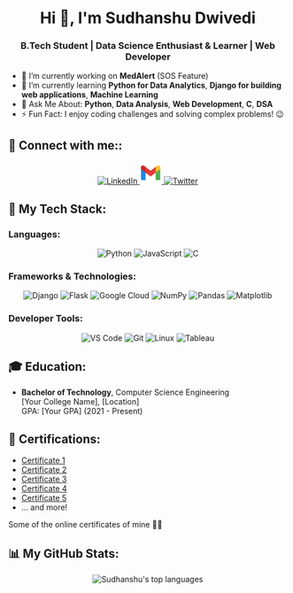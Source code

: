 <h1 align="center">Hi 👋, I'm Sudhanshu Dwivedi</h1>
<h3 align="center">B.Tech Student | Data Science Enthusiast & Learner | Web Developer</h3>

- 🔭 I’m currently working on **MedAlert** (SOS Feature)
- 🌱 I’m currently learning **Python for Data Analytics**, **Django for building web applications**, **Machine Learning**
- 💬 Ask Me About: **Python**, **Data Analysis**, **Web Development**, **C**, **DSA**
- ⚡ Fun Fact: I enjoy coding challenges and solving complex problems! 😉

## 📧 Connect with me::
<p align="center">
  <a href="https://linkedin.com/in/sudhanshu-dwivedi-98a5672b5" target="blank">
    <img src="https://raw.githubusercontent.com/rahuldkjain/github-profile-readme-generator/master/src/images/icons/Social/linked-in-alt.svg" alt="LinkedIn" width="40" height="40" />
  </a>
  <a href="mailto:your-email@example.com" target="blank">
    <img src="https://raw.githubusercontent.com/rahuldkjain/github-profile-readme-generator/master/src/images/icons/Social/gmail.svg" alt="Gmail" width="40" height="40" />
  </a>
  <a href="https://twitter.com/yourhandle" target="blank">
    <img src="https://raw.githubusercontent.com/rahuldkjain/github-profile-readme-generator/master/src/images/icons/Social/twitter.svg" alt="Twitter" width="40" height="40" />
  </a>
</p>

## 🚀 My Tech Stack:

### Languages:
<p align="center">
  <img src="https://raw.githubusercontent.com/rahuldkjain/github-profile-readme-generator/master/src/images/icons/Tech/python.svg" alt="Python" width="40" height="40" />
  <img src="https://raw.githubusercontent.com/rahuldkjain/github-profile-readme-generator/master/src/images/icons/Tech/javascript.svg" alt="JavaScript" width="40" height="40" />
  <img src="https://raw.githubusercontent.com/rahuldkjain/github-profile-readme-generator/master/src/images/icons/Tech/c.svg" alt="C" width="40" height="40" />
</p>

### Frameworks & Technologies:
<p align="center">
  <img src="https://raw.githubusercontent.com/rahuldkjain/github-profile-readme-generator/master/src/images/icons/Tech/django.svg" alt="Django" width="40" height="40" />
  <img src="https://raw.githubusercontent.com/rahuldkjain/github-profile-readme-generator/master/src/images/icons/Tech/flask.svg" alt="Flask" width="40" height="40" />
  <img src="https://raw.githubusercontent.com/rahuldkjain/github-profile-readme-generator/master/src/images/icons/Tech/google-cloud.svg" alt="Google Cloud" width="40" height="40" />
  <img src="https://raw.githubusercontent.com/rahuldkjain/github-profile-readme-generator/master/src/images/icons/Tech/numpy.svg" alt="NumPy" width="40" height="40" />
  <img src="https://raw.githubusercontent.com/rahuldkjain/github-profile-readme-generator/master/src/images/icons/Tech/pandas.svg" alt="Pandas" width="40" height="40" />
  <img src="https://raw.githubusercontent.com/rahuldkjain/github-profile-readme-generator/master/src/images/icons/Tech/matplotlib.svg" alt="Matplotlib" width="40" height="40" />
</p>

### Developer Tools:
<p align="center">
  <img src="https://raw.githubusercontent.com/rahuldkjain/github-profile-readme-generator/master/src/images/icons/Tech/vscode.svg" alt="VS Code" width="40" height="40" />
  <img src="https://raw.githubusercontent.com/rahuldkjain/github-profile-readme-generator/master/src/images/icons/Tech/git.svg" alt="Git" width="40" height="40" />
  <img src="https://raw.githubusercontent.com/rahuldkjain/github-profile-readme-generator/master/src/images/icons/Tech/linux.svg" alt="Linux" width="40" height="40" />
  <img src="https://raw.githubusercontent.com/rahuldkjain/github-profile-readme-generator/master/src/images/icons/Tech/tableau.svg" alt="Tableau" width="40" height="40" />
</p>

## 🎓 Education:
- **Bachelor of Technology**, Computer Science Engineering  
  [Your College Name], [Location]  
  GPA: [Your GPA] (2021 - Present)

## 🏅 Certifications:
- [Certificate 1](link-to-certificate)  
- [Certificate 2](link-to-certificate)  
- [Certificate 3](link-to-certificate)  
- [Certificate 4](link-to-certificate)  
- [Certificate 5](link-to-certificate)  
- ... and more!

Some of the online certificates of mine 😮‍💨

## 📊 My GitHub Stats:
<p align="center">
  <img src="https://github-readme-stats.vercel.app/api/top-langs?username=sudh182004&show_icons=true&locale=en&layout=compact" alt="Sudhanshu's top languages" />
</p>
